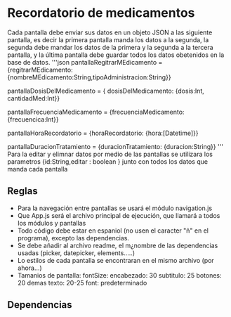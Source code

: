 # Recordatorio de medicamentos

Cada pantalla debe enviar sus datos en un objeto JSON a las siguiente pantalla, es decir la primera pantalla manda los datos a la segunda, la segunda debe mandar los datos de la primera y la segunda a la tercera pantalla, y la última pantalla debe guardar todos los datos obetenidos en la base de datos.
'''json
pantallaRegitrarMEdicamento = {regitrarMEdicamento:     
                        {nombreMEdicamento:String,tipoAdministracion:String}}

pantallaDosisDelMedicamento = { dosisDelMedicamento:
                        {dosis:Int, cantidadMed:Int}}

pantallaFrecuenciaMedicamento = {frecuenciaMedicamento:
                        {frecuencica:Int}}

pantallaHoraRecordatorio = {horaRecordatorio:
                    {hora:[Datetime]}}

pantallaDuracionTratamiento = {duracionTratamiento:
                        {duracion:String}}
'''
Para la editar y elimnar datos por medio de las pantallas se utilizara los parametros
             {id:String,editar : boolean } 
junto con todos los datos que manda cada pantalla
## Reglas
- Para la navegación entre pantallas se usará el módulo navigation.js
- Que App.js será el archivo principal de ejecución, que llamará a todos los módulos y pantallas
- Todo código debe estar en espaniol (no usen el caracter "ñ" en el programa), excepto las dependencias.
- Se debe añadir al archivo readme, el m¿nombre de las dependencias usadas (picker, datepicker, elements.....)
- Lo estilos de cada pantalla se encontraran en el mismo archivo (por ahora...)
- Tamanios de pantalla:
    fontSize: 
        encabezado: 30
        subtitulo: 25
        botones: 20
        demas texto: 20-25
    font: predeterminado
    
## Dependencias





